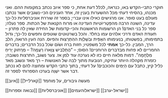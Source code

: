 חוקרי כתבי-הקדש באו, כנראה, לכלל דעת אחת, כי ספר איוב נכתב במקומות ההם. ואני מכנהו, בהסיחי דעתי מכל ההשערות בענין זה, אחד הענינים הכי-נשגבים אשר נכתבו מעולם בעט סופר. אנו מרגישים כאילו אינו עברי; בספר זה שוררת אוניברסליות כל-כך עדינה, השונה הרבה מהפַּטְריוֹטיוּת העדינה או מרוח הקנאות של הכתות. ספר נעלה; ספר כל בני האדם! הן הרשומות הראשונות והכי-קדומות של החידה שאין לה פתרון – תעודת האדם ודרכי אלהים עמו בחלד. והכל בשרטוטים שוטפים וחפשים כל-כך; גדול בתמימותו, בפשטותו, בנעימותו האֶפִּית ובשַׁלְוַת ההִתְרַצּוּת והפיוּס. הנה העין הרואה, הלב הרך, המבין. כל-כך **אמתי** לכל משפטיו; חזות ברה ושׂוֹם שׂכל בכל הדברים; בדברים החמריים לא פחות מבדברים הרוחניים! הסוס; – “הֲתַלְבִּישׁ צַוָּארוֹ רַעֲמָה? – מֵרָחוֹק יָרִיחַ מִלְחָמָה”. דמות מלאה חיים כזו לא נערכה עוד למן אז. צער נשגב, התרצות נשגבה; כזמרת מקהלה היותר עתיקה, הנובעת מתוך לבּה של האנושות – רך מאד ונשגב מאד כליל קיץ, כתבל עם הַיַּמִּים והכוכבים! על דעתי, בתוך כתבי הקדש ומחוצה להם לא נכתב דבר אשר יִשְׁוֶה בערכו הספרותי לספר זה.

מעשה גיבורים, על מוחמד
[[קארלייל]]
[[איוב]]

[[נבואה וספרות]]
[[אוניברסליות]]
[[ישראלוהעמים]]
[[ישראל-ערב]]

